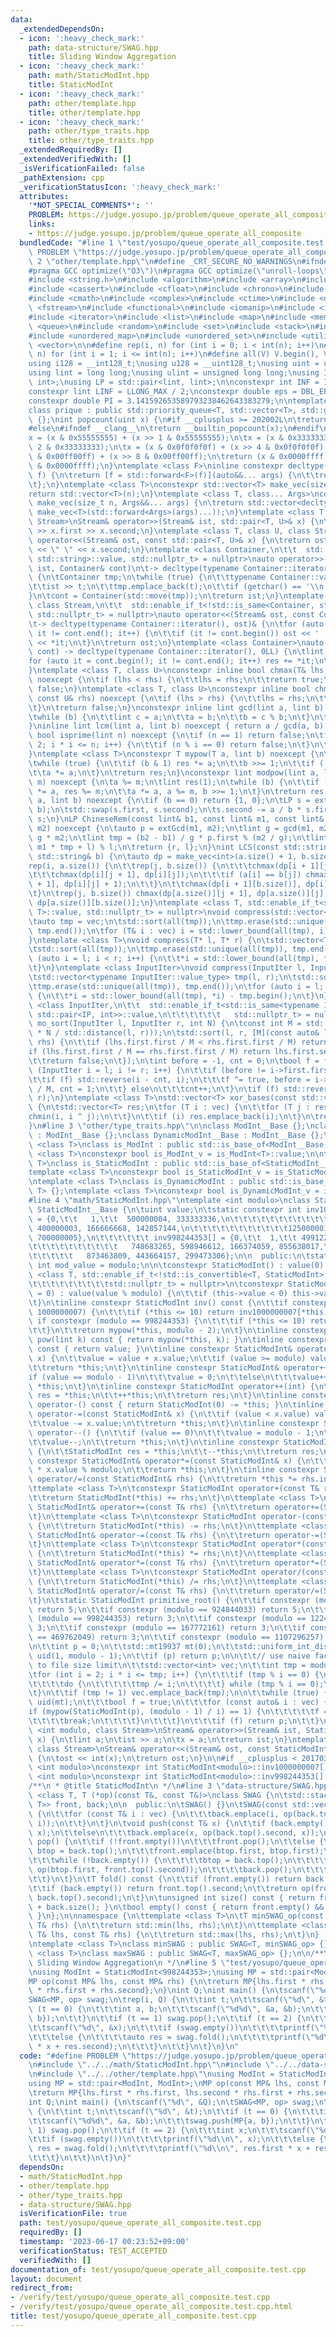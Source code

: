 ```yaml
---
data:
  _extendedDependsOn:
  - icon: ':heavy_check_mark:'
    path: data-structure/SWAG.hpp
    title: Sliding Window Aggregation
  - icon: ':heavy_check_mark:'
    path: math/StaticModInt.hpp
    title: StaticModInt
  - icon: ':heavy_check_mark:'
    path: other/template.hpp
    title: other/template.hpp
  - icon: ':heavy_check_mark:'
    path: other/type_traits.hpp
    title: other/type_traits.hpp
  _extendedRequiredBy: []
  _extendedVerifiedWith: []
  _isVerificationFailed: false
  _pathExtension: cpp
  _verificationStatusIcon: ':heavy_check_mark:'
  attributes:
    '*NOT_SPECIAL_COMMENTS*': ''
    PROBLEM: https://judge.yosupo.jp/problem/queue_operate_all_composite
    links:
    - https://judge.yosupo.jp/problem/queue_operate_all_composite
  bundledCode: "#line 1 \"test/yosupo/queue_operate_all_composite.test.cpp\"\n#define\
    \ PROBLEM \"https://judge.yosupo.jp/problem/queue_operate_all_composite\"\n#line\
    \ 2 \"other/template.hpp\"\n#define _CRT_SECURE_NO_WARNINGS\n#ifndef __clang__\n\
    #pragma GCC optimize(\"O3\")\n#pragma GCC optimize(\"unroll-loops\")\n#endif\n\
    #include <string.h>\n#include <algorithm>\n#include <array>\n#include <bitset>\n\
    #include <cassert>\n#include <cfloat>\n#include <chrono>\n#include <climits>\n\
    #include <cmath>\n#include <complex>\n#include <ctime>\n#include <deque>\n#include\
    \ <fstream>\n#include <functional>\n#include <iomanip>\n#include <iostream>\n\
    #include <iterator>\n#include <list>\n#include <map>\n#include <memory>\n#include\
    \ <queue>\n#include <random>\n#include <set>\n#include <stack>\n#include <string>\n\
    #include <unordered_map>\n#include <unordered_set>\n#include <utility>\n#include\
    \ <vector>\n\n#define rep(i, n) for (int i = 0; i < int(n); i++)\n#define REP(i,\
    \ n) for (int i = 1; i <= int(n); i++)\n#define all(V) V.begin(), V.end()\n\n\
    using i128 = __int128_t;\nusing u128 = __uint128_t;\nusing uint = unsigned int;\n\
    using lint = long long;\nusing ulint = unsigned long long;\nusing IP = std::pair<int,\
    \ int>;\nusing LP = std::pair<lint, lint>;\n\nconstexpr int INF = INT_MAX / 2;\n\
    constexpr lint LINF = LLONG_MAX / 2;\nconstexpr double eps = DBL_EPSILON * 10;\n\
    constexpr double PI = 3.141592653589793238462643383279;\n\ntemplate <class T>\n\
    class prique : public std::priority_queue<T, std::vector<T>, std::greater<T>>\
    \ {};\nint popcount(uint x) {\n#if __cplusplus >= 202002L\n\treturn std::popcount(x);\n\
    #else\n#ifndef __clang__\n\treturn __builtin_popcount(x);\n#endif\n#endif\n\t\
    x = (x & 0x55555555) + (x >> 1 & 0x55555555);\n\tx = (x & 0x33333333) + (x >>\
    \ 2 & 0x33333333);\n\tx = (x & 0x0f0f0f0f) + (x >> 4 & 0x0f0f0f0f);\n\tx = (x\
    \ & 0x00ff00ff) + (x >> 8 & 0x00ff00ff);\n\treturn (x & 0x0000ffff) + (x >> 16\
    \ & 0x0000ffff);\n}\ntemplate <class F>\ninline constexpr decltype(auto) lambda_fix(F&&\
    \ f) {\n\treturn [f = std::forward<F>(f)](auto&&... args) {\n\t\treturn f(f, std::forward<decltype(args)>(args)...);\n\
    \t};\n}\ntemplate <class T>\nconstexpr std::vector<T> make_vec(size_t n) {\n\t\
    return std::vector<T>(n);\n}\ntemplate <class T, class... Args>\nconstexpr auto\
    \ make_vec(size_t n, Args&&... args) {\n\treturn std::vector<decltype(make_vec<T>(args...))>(n,\
    \ make_vec<T>(std::forward<Args>(args)...));\n}\ntemplate <class T, class U, class\
    \ Stream>\nStream& operator>>(Stream& ist, std::pair<T, U>& x) {\n\treturn ist\
    \ >> x.first >> x.second;\n}\ntemplate <class T, class U, class Stream>\nStream&\
    \ operator<<(Stream& ost, const std::pair<T, U>& x) {\n\treturn ost << x.first\
    \ << \" \" << x.second;\n}\ntemplate <class Container,\n\t\t  std::enable_if_t<!std::is_same<Container,\
    \ std::string>::value, std::nullptr_t> = nullptr>\nauto operator>>(std::istream&\
    \ ist, Container& cont)\n\t-> decltype(typename Container::iterator(), std::cin)&\
    \ {\n\tContainer tmp;\n\twhile (true) {\n\t\ttypename Container::value_type t;\n\
    \t\tist >> t;\n\t\ttmp.emplace_back(t);\n\t\tif (getchar() == '\\n') break;\n\t\
    }\n\tcont = Container(std::move(tmp));\n\treturn ist;\n}\ntemplate <class Container,\
    \ class Stream,\n\t\t  std::enable_if_t<!std::is_same<Container, std::string>::value,\
    \ std::nullptr_t> = nullptr>\nauto operator<<(Stream& ost, const Container& cont)\n\
    \t-> decltype(typename Container::iterator(), ost)& {\n\tfor (auto it = cont.begin();\
    \ it != cont.end(); it++) {\n\t\tif (it != cont.begin()) ost << ' ';\n\t\tost\
    \ << *it;\n\t}\n\treturn ost;\n}\ntemplate <class Container>\nauto sum(const Container&\
    \ cont) -> decltype(typename Container::iterator(), 0LL) {\n\tlint res = 0;\n\t\
    for (auto it = cont.begin(); it != cont.end(); it++) res += *it;\n\treturn res;\n\
    }\ntemplate <class T, class U>\nconstexpr inline bool chmax(T& lhs, const U& rhs)\
    \ noexcept {\n\tif (lhs < rhs) {\n\t\tlhs = rhs;\n\t\treturn true;\n\t}\n\treturn\
    \ false;\n}\ntemplate <class T, class U>\nconstexpr inline bool chmin(T& lhs,\
    \ const U& rhs) noexcept {\n\tif (lhs > rhs) {\n\t\tlhs = rhs;\n\t\treturn true;\n\
    \t}\n\treturn false;\n}\nconstexpr inline lint gcd(lint a, lint b) noexcept {\n\
    \twhile (b) {\n\t\tlint c = a;\n\t\ta = b;\n\t\tb = c % b;\n\t}\n\treturn a;\n\
    }\ninline lint lcm(lint a, lint b) noexcept { return a / gcd(a, b) * b; }\nconstexpr\
    \ bool isprime(lint n) noexcept {\n\tif (n == 1) return false;\n\tfor (int i =\
    \ 2; i * i <= n; i++) {\n\t\tif (n % i == 0) return false;\n\t}\n\treturn true;\n\
    }\ntemplate <class T>\nconstexpr T mypow(T a, lint b) noexcept {\n\tT res(1);\n\
    \twhile (true) {\n\t\tif (b & 1) res *= a;\n\t\tb >>= 1;\n\t\tif (!b) break;\n\
    \t\ta *= a;\n\t}\n\treturn res;\n}\nconstexpr lint modpow(lint a, lint b, lint\
    \ m) noexcept {\n\ta %= m;\n\tlint res(1);\n\twhile (b) {\n\t\tif (b & 1) res\
    \ *= a, res %= m;\n\t\ta *= a, a %= m, b >>= 1;\n\t}\n\treturn res;\n}\nLP extGcd(lint\
    \ a, lint b) noexcept {\n\tif (b == 0) return {1, 0};\n\tLP s = extGcd(b, a %\
    \ b);\n\tstd::swap(s.first, s.second);\n\ts.second -= a / b * s.first;\n\treturn\
    \ s;\n}\nLP ChineseRem(const lint& b1, const lint& m1, const lint& b2, const lint&\
    \ m2) noexcept {\n\tauto p = extGcd(m1, m2);\n\tlint g = gcd(m1, m2), l = m1 /\
    \ g * m2;\n\tlint tmp = (b2 - b1) / g * p.first % (m2 / g);\n\tlint r = (b1 +\
    \ m1 * tmp + l) % l;\n\treturn {r, l};\n}\nint LCS(const std::string& a, const\
    \ std::string& b) {\n\tauto dp = make_vec<int>(a.size() + 1, b.size() + 1);\n\t\
    rep(i, a.size()) {\n\t\trep(j, b.size()) {\n\t\t\tchmax(dp[i + 1][j], dp[i][j]);\n\
    \t\t\tchmax(dp[i][j + 1], dp[i][j]);\n\t\t\tif (a[i] == b[j]) chmax(dp[i + 1][j\
    \ + 1], dp[i][j] + 1);\n\t\t}\n\t\tchmax(dp[i + 1][b.size()], dp[i][b.size()]);\n\
    \t}\n\trep(j, b.size()) chmax(dp[a.size()][j + 1], dp[a.size()][j]);\n\treturn\
    \ dp[a.size()][b.size()];\n}\ntemplate <class T, std::enable_if_t<std::is_convertible<int,\
    \ T>::value, std::nullptr_t> = nullptr>\nvoid compress(std::vector<T>& vec) {\n\
    \tauto tmp = vec;\n\tstd::sort(all(tmp));\n\ttmp.erase(std::unique(all(tmp)),\
    \ tmp.end());\n\tfor (T& i : vec) i = std::lower_bound(all(tmp), i) - tmp.begin();\n\
    }\ntemplate <class T>\nvoid compress(T* l, T* r) {\n\tstd::vector<T> tmp(l, r);\n\
    \tstd::sort(all(tmp));\n\ttmp.erase(std::unique(all(tmp)), tmp.end());\n\tfor\
    \ (auto i = l; i < r; i++) {\n\t\t*i = std::lower_bound(all(tmp), *i) - tmp.begin();\n\
    \t}\n}\ntemplate <class InputIter>\nvoid compress(InputIter l, InputIter r) {\n\
    \tstd::vector<typename InputIter::value_type> tmp(l, r);\n\tstd::sort(all(tmp));\n\
    \ttmp.erase(std::unique(all(tmp)), tmp.end());\n\tfor (auto i = l; i < r; i++)\
    \ {\n\t\t*i = std::lower_bound(all(tmp), *i) - tmp.begin();\n\t}\n}\ntemplate\
    \ <class InputIter,\n\t\t  std::enable_if_t<std::is_same<typename InputIter::value_type,\
    \ std::pair<IP, int>>::value,\n\t\t\t\t\t\t   std::nullptr_t> = nullptr>\nvoid\
    \ mo_sort(InputIter l, InputIter r, int N) {\n\tconst int M = std::max(1.0, std::sqrt(lint(N)\
    \ * N / std::distance(l, r)));\n\tstd::sort(l, r, [M](const auto& lhs, const auto&\
    \ rhs) {\n\t\tif (lhs.first.first / M < rhs.first.first / M) return true;\n\t\t\
    if (lhs.first.first / M == rhs.first.first / M) return lhs.first.second < rhs.first.second;\n\
    \t\treturn false;\n\t});\n\tint before = -1, cnt = 0;\n\tbool f = false;\n\tfor\
    \ (InputIter i = l; i != r; i++) {\n\t\tif (before != i->first.first / M) {\n\t\
    \t\tif (f) std::reverse(i - cnt, i);\n\t\t\tf ^= true, before = i->first.first\
    \ / M, cnt = 1;\n\t\t} else\n\t\t\tcnt++;\n\t}\n\tif (f) std::reverse(r - cnt,\
    \ r);\n}\ntemplate <class T>\nstd::vector<T> xor_bases(const std::vector<T>& vec)\
    \ {\n\tstd::vector<T> res;\n\tfor (T i : vec) {\n\t\tfor (T j : res) {\n\t\t\t\
    chmin(i, i ^ j);\n\t\t}\n\t\tif (i) res.emplace_back(i);\n\t}\n\treturn res;\n\
    }\n#line 3 \"other/type_traits.hpp\"\n\nclass ModInt__Base {};\nclass StaticModInt__Base\
    \ : ModInt__Base {};\nclass DynamicModInt__Base : ModInt__Base {};\n\ntemplate\
    \ <class T>\nclass is_ModInt : public std::is_base_of<ModInt__Base, T> {};\ntemplate\
    \ <class T>\nconstexpr bool is_ModInt_v = is_ModInt<T>::value;\n\ntemplate <class\
    \ T>\nclass is_StaticModInt : public std::is_base_of<StaticModInt__Base, T> {};\n\
    template <class T>\nconstexpr bool is_StaticModInt_v = is_StaticModInt<T>::value;\n\
    \ntemplate <class T>\nclass is_DynamicModInt : public std::is_base_of<DynamicModInt__Base,\
    \ T> {};\ntemplate <class T>\nconstexpr bool is_DynamicModInt_v = is_DynamicModInt<T>::value;\n\
    #line 4 \"math/StaticModInt.hpp\"\ntemplate <int modulo>\nclass StaticModInt :\
    \ StaticModInt__Base {\n\tuint value;\n\tstatic constexpr int inv1000000007[]\
    \ = {0,\t\t   1,\t\t  500000004, 333333336,\n\t\t\t\t\t\t\t\t\t\t\t250000002,\
    \ 400000003, 166666668, 142857144,\n\t\t\t\t\t\t\t\t\t\t\t125000001, 111111112,\
    \ 700000005},\n\t\t\t\t\t\t inv998244353[] = {0,\t\t  1,\t\t 499122177, 332748118,\n\
    \t\t\t\t\t\t\t\t\t\t   748683265, 598946612, 166374059, 855638017,\n\t\t\t\t\t\
    \t\t\t\t\t   873463809, 443664157, 299473306};\n\n  public:\n\tstatic constexpr\
    \ int mod_value = modulo;\n\n\tconstexpr StaticModInt() : value(0) {}\n\ttemplate\
    \ <class T, std::enable_if_t<!std::is_convertible<T, StaticModInt>::value,\n\t\
    \t\t\t\t\t\t\t\t\tstd::nullptr_t> = nullptr>\n\tconstexpr StaticModInt(T value\
    \ = 0) : value(value % modulo) {\n\t\tif (this->value < 0) this->value += modulo;\n\
    \t}\n\tinline constexpr StaticModInt inv() const {\n\t\tif constexpr (modulo ==\
    \ 1000000007) {\n\t\t\tif (*this <= 10) return inv1000000007[*this];\n\t\t} else\
    \ if constexpr (modulo == 998244353) {\n\t\t\tif (*this <= 10) return inv998244353[*this];\n\
    \t\t}\n\t\treturn mypow(*this, modulo - 2);\n\t}\n\tinline constexpr StaticModInt\
    \ pow(lint k) const { return mypow(*this, k); }\n\tinline constexpr operator int()\
    \ const { return value; }\n\tinline constexpr StaticModInt& operator+=(const StaticModInt&\
    \ x) {\n\t\tvalue = value + x.value;\n\t\tif (value >= modulo) value -= modulo;\n\
    \t\treturn *this;\n\t}\n\tinline constexpr StaticModInt& operator++() {\n\t\t\
    if (value == modulo - 1)\n\t\t\tvalue = 0;\n\t\telse\n\t\t\tvalue++;\n\t\treturn\
    \ *this;\n\t}\n\tinline constexpr StaticModInt operator++(int) {\n\t\tStaticModInt\
    \ res = *this;\n\t\t++*this;\n\t\treturn res;\n\t}\n\tinline constexpr StaticModInt\
    \ operator-() const { return StaticModInt(0) -= *this; }\n\tinline constexpr StaticModInt&\
    \ operator-=(const StaticModInt& x) {\n\t\tif (value < x.value) value += modulo;\n\
    \t\tvalue -= x.value;\n\t\treturn *this;\n\t}\n\tinline constexpr StaticModInt&\
    \ operator--() {\n\t\tif (value == 0)\n\t\t\tvalue = modulo - 1;\n\t\telse\n\t\
    \t\tvalue--;\n\t\treturn *this;\n\t}\n\tinline constexpr StaticModInt operator--(int)\
    \ {\n\t\tStaticModInt res = *this;\n\t\t--*this;\n\t\treturn res;\n\t}\n\tinline\
    \ constexpr StaticModInt& operator*=(const StaticModInt& x) {\n\t\tvalue = (ulint)value\
    \ * x.value % modulo;\n\t\treturn *this;\n\t}\n\tinline constexpr StaticModInt&\
    \ operator/=(const StaticModInt& rhs) {\n\t\treturn *this *= rhs.inv();\n\t}\n\
    \ttemplate <class T>\n\tconstexpr StaticModInt operator+(const T& rhs) const {\n\
    \t\treturn StaticModInt(*this) += rhs;\n\t}\n\ttemplate <class T>\n\tconstexpr\
    \ StaticModInt& operator+=(const T& rhs) {\n\t\treturn operator+=(StaticModInt(rhs));\n\
    \t}\n\ttemplate <class T>\n\tconstexpr StaticModInt operator-(const T& rhs) const\
    \ {\n\t\treturn StaticModInt(*this) -= rhs;\n\t}\n\ttemplate <class T>\n\tconstexpr\
    \ StaticModInt& operator-=(const T& rhs) {\n\t\treturn operator-=(StaticModInt(rhs));\n\
    \t}\n\ttemplate <class T>\n\tconstexpr StaticModInt operator*(const T& rhs) const\
    \ {\n\t\treturn StaticModInt(*this) *= rhs;\n\t}\n\ttemplate <class T>\n\tconstexpr\
    \ StaticModInt& operator*=(const T& rhs) {\n\t\treturn operator*=(StaticModInt(rhs));\n\
    \t}\n\ttemplate <class T>\n\tconstexpr StaticModInt operator/(const T& rhs) const\
    \ {\n\t\treturn StaticModInt(*this) /= rhs;\n\t}\n\ttemplate <class T>\n\tconstexpr\
    \ StaticModInt& operator/=(const T& rhs) {\n\t\treturn operator/=(StaticModInt(rhs));\n\
    \t}\n\tstatic StaticModInt primitive_root() {\n\t\tif constexpr (modulo == 1012924417)\
    \ return 5;\n\t\tif constexpr (modulo == 924844033) return 5;\n\t\tif constexpr\
    \ (modulo == 998244353) return 3;\n\t\tif constexpr (modulo == 1224736769) return\
    \ 3;\n\t\tif constexpr (modulo == 167772161) return 3;\n\t\tif constexpr (modulo\
    \ == 469762049) return 3;\n\t\tif constexpr (modulo == 1107296257) return 10;\n\
    \n\t\tint p = 0;\n\t\tstd::mt19937 mt(0);\n\t\tstd::uniform_int_distribution<>\
    \ uid(1, modulo - 1);\n\t\tif (p) return p;\n\n\t\t// use naive factorize due\
    \ to file size limit\n\t\tstd::vector<int> vec;\n\t\tint tmp = modulo - 1;\n\t\
    \tfor (int i = 2; i * i <= tmp; i++) {\n\t\t\tif (tmp % i == 0) {\n\t\t\t\tvec.emplace_back(i);\n\
    \t\t\t\tdo {\n\t\t\t\t\ttmp /= i;\n\t\t\t\t} while (tmp % i == 0);\n\t\t\t}\n\t\
    \t}\n\t\tif (tmp != 1) vec.emplace_back(tmp);\n\n\t\twhile (true) {\n\t\t\tp =\
    \ uid(mt);\n\t\t\tbool f = true;\n\t\t\tfor (const auto& i : vec) {\n\t\t\t\t\
    if (mypow(StaticModInt(p), (modulo - 1) / i) == 1) {\n\t\t\t\t\tf = false;\n\t\
    \t\t\t\tbreak;\n\t\t\t\t}\n\t\t\t}\n\t\t\tif (f) return p;\n\t\t}\n\t}\n};\ntemplate\
    \ <int modulo, class Stream>\nStream& operator>>(Stream& ist, StaticModInt<modulo>&\
    \ x) {\n\tlint a;\n\tist >> a;\n\tx = a;\n\treturn ist;\n}\ntemplate <int modulo,\
    \ class Stream>\nStream& operator<<(Stream& ost, const StaticModInt<modulo>& x)\
    \ {\n\tost << int(x);\n\treturn ost;\n}\n\n#if __cplusplus < 201703L\ntemplate\
    \ <int modulo>\nconstexpr int StaticModInt<modulo>::inv1000000007[];\ntemplate\
    \ <int modulo>\nconstexpr int StaticModInt<modulo>::inv998244353[];\n#endif\n\n\
    /**\n * @title StaticModInt\n */\n#line 3 \"data-structure/SWAG.hpp\"\ntemplate\
    \ <class T, T (*op)(const T&, const T&)>\nclass SWAG {\n\tstd::stack<std::pair<T,\
    \ T>> front, back;\n\n  public:\n\tSWAG() {}\n\tSWAG(const std::vector<T> vec)\
    \ {\n\t\tfor (const T& i : vec) {\n\t\t\tback.emplace(i, op(back.top().second,\
    \ i));\n\t\t}\n\t}\n\tvoid push(const T& x) {\n\t\tif (back.empty())\n\t\t\tback.emplace(x,\
    \ x);\n\t\telse\n\t\t\tback.emplace(x, op(back.top().second, x));\n\t}\n\tvoid\
    \ pop() {\n\t\tif (!front.empty())\n\t\t\tfront.pop();\n\t\telse {\n\t\t\tauto\
    \ btop = back.top();\n\t\t\tfront.emplace(btop.first, btop.first);\n\t\t\tback.pop();\n\
    \t\t\twhile (!back.empty()) {\n\t\t\t\tbtop = back.top();\n\t\t\t\tfront.emplace(btop.first,\
    \ op(btop.first, front.top().second));\n\t\t\t\tback.pop();\n\t\t\t}\n\t\t\tfront.pop();\n\
    \t\t}\n\t}\n\tT fold() const {\n\t\tif (front.empty()) return back.top().second;\n\
    \t\tif (back.empty()) return front.top().second;\n\t\treturn op(front.top().second,\
    \ back.top().second);\n\t}\n\tunsigned int size() const { return front.size()\
    \ + back.size(); }\n\tbool empty() const { return front.empty() && back.empty();\
    \ }\n};\n\nnamespace {\n\ttemplate <class T>\n\tT minSWAG_op(const T& lhs, const\
    \ T& rhs) {\n\t\treturn std::min(lhs, rhs);\n\t}\n\ttemplate <class T>\n\tT maxSWAG_op(const\
    \ T& lhs, const T& rhs) {\n\t\treturn std::max(lhs, rhs);\n\t}\n}  // namespace\n\
    \ntemplate <class T>\nclass minSWAG : public SWAG<T, minSWAG_op> {};\ntemplate\
    \ <class T>\nclass maxSWAG : public SWAG<T, maxSWAG_op> {};\n\n/**\n * @title\
    \ Sliding Window Aggregation\n */\n#line 5 \"test/yosupo/queue_operate_all_composite.test.cpp\"\
    \nusing ModInt = StaticModInt<998244353>;\nusing MP = std::pair<ModInt, ModInt>;\n\
    MP op(const MP& lhs, const MP& rhs) {\n\treturn MP{lhs.first * rhs.first, lhs.second\
    \ * rhs.first + rhs.second};\n}\nint Q;\nint main() {\n\tscanf(\"%d\", &Q);\n\t\
    SWAG<MP, op> swag;\n\trep(i, Q) {\n\t\tint t;\n\t\tscanf(\"%d\", &t);\n\t\tif\
    \ (t == 0) {\n\t\t\tint a, b;\n\t\t\tscanf(\"%d%d\", &a, &b);\n\t\t\tswag.push(MP{a,\
    \ b});\n\t\t}\n\t\tif (t == 1) swag.pop();\n\t\tif (t == 2) {\n\t\t\tint x;\n\t\
    \t\tscanf(\"%d\", &x);\n\t\t\tif (swag.empty())\n\t\t\t\tprintf(\"%d\\n\", x);\n\
    \t\t\telse {\n\t\t\t\tauto res = swag.fold();\n\t\t\t\tprintf(\"%d\\n\", res.first\
    \ * x + res.second);\n\t\t\t}\n\t\t}\n\t}\n}\n"
  code: "#define PROBLEM \"https://judge.yosupo.jp/problem/queue_operate_all_composite\"\
    \n#include \"../../math/StaticModInt.hpp\"\n#include \"../../data-structure/SWAG.hpp\"\
    \n#include \"../../other/template.hpp\"\nusing ModInt = StaticModInt<998244353>;\n\
    using MP = std::pair<ModInt, ModInt>;\nMP op(const MP& lhs, const MP& rhs) {\n\
    \treturn MP{lhs.first * rhs.first, lhs.second * rhs.first + rhs.second};\n}\n\
    int Q;\nint main() {\n\tscanf(\"%d\", &Q);\n\tSWAG<MP, op> swag;\n\trep(i, Q)\
    \ {\n\t\tint t;\n\t\tscanf(\"%d\", &t);\n\t\tif (t == 0) {\n\t\t\tint a, b;\n\t\
    \t\tscanf(\"%d%d\", &a, &b);\n\t\t\tswag.push(MP{a, b});\n\t\t}\n\t\tif (t ==\
    \ 1) swag.pop();\n\t\tif (t == 2) {\n\t\t\tint x;\n\t\t\tscanf(\"%d\", &x);\n\t\
    \t\tif (swag.empty())\n\t\t\t\tprintf(\"%d\\n\", x);\n\t\t\telse {\n\t\t\t\tauto\
    \ res = swag.fold();\n\t\t\t\tprintf(\"%d\\n\", res.first * x + res.second);\n\
    \t\t\t}\n\t\t}\n\t}\n}"
  dependsOn:
  - math/StaticModInt.hpp
  - other/template.hpp
  - other/type_traits.hpp
  - data-structure/SWAG.hpp
  isVerificationFile: true
  path: test/yosupo/queue_operate_all_composite.test.cpp
  requiredBy: []
  timestamp: '2023-06-17 00:23:52+09:00'
  verificationStatus: TEST_ACCEPTED
  verifiedWith: []
documentation_of: test/yosupo/queue_operate_all_composite.test.cpp
layout: document
redirect_from:
- /verify/test/yosupo/queue_operate_all_composite.test.cpp
- /verify/test/yosupo/queue_operate_all_composite.test.cpp.html
title: test/yosupo/queue_operate_all_composite.test.cpp
---
```

